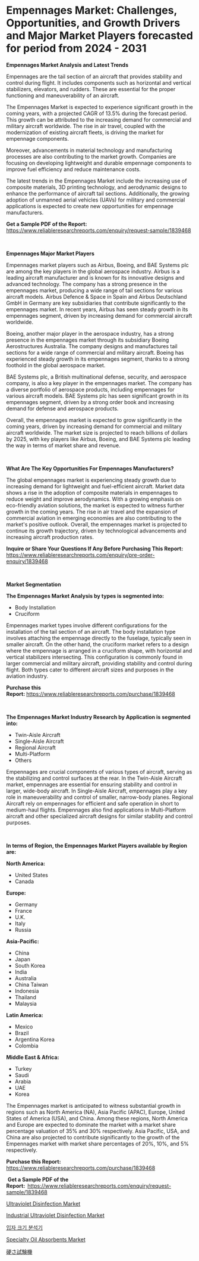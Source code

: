 <p><h1>Empennages Market: Challenges, Opportunities, and Growth Drivers and Major Market Players forecasted for period from 2024 - 2031</h1></p><p><strong>Empennages Market Analysis and Latest Trends</strong></p>
<p><p>Empennages are the tail section of an aircraft that provides stability and control during flight. It includes components such as horizontal and vertical stabilizers, elevators, and rudders. These are essential for the proper functioning and maneuverability of an aircraft.</p><p>The Empennages Market is expected to experience significant growth in the coming years, with a projected CAGR of 13.5% during the forecast period. This growth can be attributed to the increasing demand for commercial and military aircraft worldwide. The rise in air travel, coupled with the modernization of existing aircraft fleets, is driving the market for empennage components.</p><p>Moreover, advancements in material technology and manufacturing processes are also contributing to the market growth. Companies are focusing on developing lightweight and durable empennage components to improve fuel efficiency and reduce maintenance costs.</p><p>The latest trends in the Empennages Market include the increasing use of composite materials, 3D printing technology, and aerodynamic designs to enhance the performance of aircraft tail sections. Additionally, the growing adoption of unmanned aerial vehicles (UAVs) for military and commercial applications is expected to create new opportunities for empennage manufacturers.</p></p>
<p><strong>Get a Sample PDF of the Report:&nbsp;</strong> <a href="https://www.reliableresearchreports.com/enquiry/request-sample/1839468">https://www.reliableresearchreports.com/enquiry/request-sample/1839468</a></p>
<p>&nbsp;</p>
<p><strong>Empennages Major Market Players</strong></p>
<p><p>Empennages market players such as Airbus, Boeing, and BAE Systems plc are among the key players in the global aerospace industry. Airbus is a leading aircraft manufacturer and is known for its innovative designs and advanced technology. The company has a strong presence in the empennages market, producing a wide range of tail sections for various aircraft models. Airbus Defence & Space in Spain and Airbus Deutschland GmbH in Germany are key subsidiaries that contribute significantly to the empennages market. In recent years, Airbus has seen steady growth in its empennages segment, driven by increasing demand for commercial aircraft worldwide.</p><p>Boeing, another major player in the aerospace industry, has a strong presence in the empennages market through its subsidiary Boeing Aerostructures Australia. The company designs and manufactures tail sections for a wide range of commercial and military aircraft. Boeing has experienced steady growth in its empennages segment, thanks to a strong foothold in the global aerospace market.</p><p>BAE Systems plc, a British multinational defense, security, and aerospace company, is also a key player in the empennages market. The company has a diverse portfolio of aerospace products, including empennages for various aircraft models. BAE Systems plc has seen significant growth in its empennages segment, driven by a strong order book and increasing demand for defense and aerospace products.</p><p>Overall, the empennages market is expected to grow significantly in the coming years, driven by increasing demand for commercial and military aircraft worldwide. The market size is projected to reach billions of dollars by 2025, with key players like Airbus, Boeing, and BAE Systems plc leading the way in terms of market share and revenue.</p></p>
<p>&nbsp;</p>
<p><strong>What Are The Key Opportunities For Empennages Manufacturers?</strong></p>
<p><p>The global empennages market is experiencing steady growth due to increasing demand for lightweight and fuel-efficient aircraft. Market data shows a rise in the adoption of composite materials in empennages to reduce weight and improve aerodynamics. With a growing emphasis on eco-friendly aviation solutions, the market is expected to witness further growth in the coming years. The rise in air travel and the expansion of commercial aviation in emerging economies are also contributing to the market's positive outlook. Overall, the empennages market is projected to continue its growth trajectory, driven by technological advancements and increasing aircraft production rates.</p></p>
<p><strong>Inquire or Share Your Questions If Any Before Purchasing This Report:</strong> <a href="https://www.reliableresearchreports.com/enquiry/pre-order-enquiry/1839468">https://www.reliableresearchreports.com/enquiry/pre-order-enquiry/1839468</a></p>
<p>&nbsp;</p>
<p><strong>Market Segmentation</strong></p>
<p><strong>The Empennages Market Analysis by types is segmented into:</strong></p>
<p><ul><li>Body Installation</li><li>Cruciform</li></ul></p>
<p><p>Empennages market types involve different configurations for the installation of the tail section of an aircraft. The body installation type involves attaching the empennage directly to the fuselage, typically seen in smaller aircraft. On the other hand, the cruciform market refers to a design where the empennage is arranged in a cruciform shape, with horizontal and vertical stabilizers intersecting. This configuration is commonly found in larger commercial and military aircraft, providing stability and control during flight. Both types cater to different aircraft sizes and purposes in the aviation industry.</p></p>
<p><strong>Purchase this Report:&nbsp;</strong><a href="https://www.reliableresearchreports.com/purchase/1839468">https://www.reliableresearchreports.com/purchase/1839468</a></p>
<p>&nbsp;</p>
<p><strong>The Empennages Market Industry Research by Application is segmented into:</strong></p>
<p><ul><li>Twin-Aisle Aircraft</li><li>Single-Aisle Aircraft</li><li>Regional Aircraft</li><li>Multi-Platform</li><li>Others</li></ul></p>
<p><p>Empennages are crucial components of various types of aircraft, serving as the stabilizing and control surfaces at the rear. In the Twin-Aisle Aircraft market, empennages are essential for ensuring stability and control in larger, wide-body aircraft. In Single-Aisle Aircraft, empennages play a key role in maneuverability and control of smaller, narrow-body planes. Regional Aircraft rely on empennages for efficient and safe operation in short to medium-haul flights. Empennages also find applications in Multi-Platform aircraft and other specialized aircraft designs for similar stability and control purposes.</p></p>
<p>&nbsp;</p>
<p><strong>In terms of Region, the Empennages Market Players available by Region are:</strong></p>
<p>
    <p> <strong> North America: </strong>
        <ul>
            <li>United States</li>
            <li>Canada</li>
        </ul>
        </p> 
    <p> <strong> Europe: </strong>
        <ul>
            <li>Germany</li>
            <li>France</li>
            <li>U.K.</li>
            <li>Italy</li>
            <li>Russia</li>
        </ul>
        </p> 
    <p> <strong> Asia-Pacific: </strong>
        <ul>
            <li>China</li>
            <li>Japan</li>
            <li>South Korea</li>
            <li>India</li>
            <li>Australia</li>
            <li>China Taiwan</li>
            <li>Indonesia</li>
            <li>Thailand</li>
            <li>Malaysia</li>
        </ul>
        </p> 
    <p> <strong> Latin America: </strong>
        <ul>
            <li>Mexico</li>
            <li>Brazil</li>
            <li>Argentina Korea</li>
            <li>Colombia</li>
        </ul>
        </p> 
    <p> <strong> Middle East & Africa: </strong>
        <ul>
            <li>Turkey</li>
            <li>Saudi</li>
            <li>Arabia</li>
            <li>UAE</li>
            <li>Korea</li>
        </ul>
    </p>
    </p>
<p><p>The Empennages market is anticipated to witness substantial growth in regions such as North America (NA), Asia Pacific (APAC), Europe, United States of America (USA), and China. Among these regions, North America and Europe are expected to dominate the market with a market share percentage valuation of 35% and 30% respectively. Asia Pacific, USA, and China are also projected to contribute significantly to the growth of the Empennages market with market share percentages of 20%, 10%, and 5% respectively.</p></p>
<p><strong>Purchase this Report: </strong><a href="https://www.reliableresearchreports.com/purchase/1839468">https://www.reliableresearchreports.com/purchase/1839468</a></p>
<p>&nbsp;<strong>Get a Sample PDF of the Report:&nbsp;&nbsp;</strong><a href="https://www.reliableresearchreports.com/enquiry/request-sample/1839468">https://www.reliableresearchreports.com/enquiry/request-sample/1839468</a></p>
<p><strong></strong></p>
<p><p><a href="https://issuu.com/reportprime-2/docs/ultraviolet-disinfection-market-size-2030.pptx">Ultraviolet Disinfection Market</a></p><p><a href="https://issuu.com/reportprime-2/docs/industrial-ultraviolet-disinfection-market-size-20">Industrial Ultraviolet Disinfection Market</a></p><p><a href="https://github.com/bunxhcci35271755/Market-Research-Report-List-1/blob/main/3133721188082.md">입자 크기 분석기</a></p><p><a href="https://forested-sushi-9b0.notion.site/Specialty-Oil-Absorbents-Market-Dynamics-2024-2031-Also-about-Its-Market-Trends-Projections-and-O-5976897a77414b64be418a32ff17026c">Specialty Oil Absorbents Market</a></p><p><a href="https://github.com/efcvopdgkdx128/Market-Research-Report-List-1/blob/main/1784886188147.md">硬さ試験機</a></p></p>
